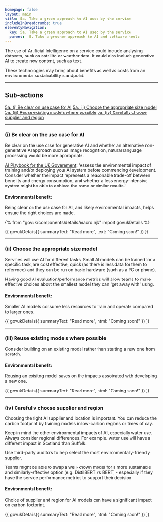 ```yaml
---
homepage: false
layout: main
title: 5a. Take a green approach to AI used by the service
includeInBreadcrumbs: true
eleventyNavigation:
  key: 5a. Take a green approach to AI used by the service
  parent:  5. Take a greener approach to AI and software tools
---
```


The use of Artificial Intelligence on a service could include analysing datasets, such as satellite or weather data. It could also include generative AI to create new content, such as text.

These technologies may bring about benefits as well as costs from an environmental sustainability standpoint. 

* * *

## Sub-actions

[5a. (i) Be clear on use case for AI](#(i)-be-clear-on-the-use-case-for-ai)
[5a. (ii) Choose the appropriate size model](#(ii)-choose-the-appropriate-size-model)
[5a. (iii) Reuse existing models where possible](#(iii)-reuse-existing-models-where-possible)
[5a. (iv) Carefully choose supplier and region](#(iv)-carefully-choose-supplier-and-region)

* * *

###  (i) Be clear on the use case for AI

Be clear on the use case for generative AI and whether an alternative non-generative AI approach such as image recognition, natural language processing would be more appropriate.

[AI Playbook for the UK Government](https://www.gov.uk/government/publications/ai-playbook-for-the-uk-government/artificial-intelligence-playbook-for-the-uk-government-html#using-ai-safely-and-responsibly): 'Assess the environmental impact of training and/or deploying your AI system before commencing development. Consider whether the impact represents a reasonable trade-off between benefits and energy consumption, and whether a less energy-intensive system might be able to achieve the same or similar results.'   

#### Environmental benefit: 
Being clear on the use case for AI, and likely environmental impacts, helps ensure the right choices are made.

{% from "govuk/components/details/macro.njk" import govukDetails %}

{{ govukDetails({
  summaryText: "Read more",
  text: "Coming soon!"
}) }}
* * *

###  (ii) Choose the appropriate size model

Services will use AI for different tasks. Small AI models can be trained for a specific task, are cost effective, quick (as there is less data for them to reference) and they can be run on basic hardware (such as a PC or phone).

Having good AI evaluation/performance metrics will allow teams to make effective choices about the smallest model they can 'get away with' using.

#### Environmental benefit: 
Smaller AI models consume less resources to train and operate compared to larger ones.

{{ govukDetails({
  summaryText: "Read more",
  html: "Coming soon!"
}) }}

* * *

###  (iii) Reuse existing models where possible

Consider building on an existing model rather than starting a new one from scratch.

#### Environmental benefit: 
Reusing an exisitng model saves on the impacts assoicated with developing a new one.

{{ govukDetails({
  summaryText: "Read more",
  html: "Coming soon!"
}) }}

* * *

###  (iv) Carefully choose supplier and region

Choosing the right AI supplier and location is important. You can reduce the carbon footprint by training models in low-carbon regions or times of day.

Keep in mind the other environmental impacts of AI, especially water use. Always consider regional differences. For example. water use will have a different impact in Scotland than Suffolk.

Use third-party auditors to help select the most environmentally-friendly supplier.

Teams might be able to swap a well-known model for a more sustainable and similarly-effective option (e.g. DistilBERT vs BERT) - especially if they have the service performance metrics to support their decision

#### Environmental benefit: 
Choice of supplier and region for AI models can have a significant impact on carbon footprint.

{{ govukDetails({
  summaryText: "Read more",
  html: "Coming soon!"
}) }}
